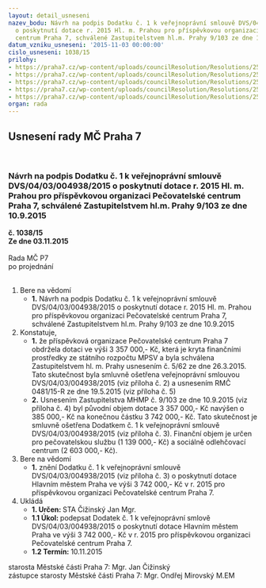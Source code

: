 ```yaml
---
layout: detail_usneseni
nazev_bodu: Návrh na podpis Dodatku č. 1 k veřejnoprávní smlouvě DVS/04/03/004938/2015
  o poskytnutí dotace r. 2015 Hl. m. Prahou pro příspěvkovou organizaci Pečovatelské
  centrum Praha 7, schválené Zastupitelstvem hl.m. Prahy 9/103 ze dne 10.9.2015
datum_vzniku_usneseni: '2015-11-03 00:00:00'
cislo_usneseni: 1038/15
prilohy:
- https://praha7.cz/wp-content/uploads/councilResolution/Resolutions/25811/70-15-dz_k_rm%c4%8d_dodatek_%c4%8d._1.doc
- https://praha7.cz/wp-content/uploads/councilResolution/Resolutions/25811/70-15-z%c3%a1kladn%c3%addvs04-ilovepdf-compressed.pdf
- https://praha7.cz/wp-content/uploads/councilResolution/Resolutions/25811/70-15-dodatek_%c4%8d._1_k_p%c5%afvodn%c3%ad_smlouv%c4%9b-ilovepdf-compressed.pdf
- https://praha7.cz/wp-content/uploads/councilResolution/Resolutions/25811/70-15-usnesen%c3%ad_zhmp.pdf
- https://praha7.cz/wp-content/uploads/councilResolution/Resolutions/25811/70-15-p%c5%99%c3%adloha_%c4%8d._5_usnesenirmc.doc
organ: rada
---
```

<div id="ucUsn_pList" class="usn">
	<span><h2>Usnesení rady MČ Praha 7 </h2>
<br></span><div class="standBody">
<span><h3>Návrh na podpis Dodatku č. 1 k veřejnoprávní smlouvě DVS/04/03/004938/2015 o poskytnutí dotace r. 2015 Hl. m. Prahou pro příspěvkovou organizaci Pečovatelské centrum Praha 7, schválené Zastupitelstvem hl.m. Prahy 9/103 ze dne 10.9.2015</h3></span><div class="center">
		<strong>č. 1038/15</strong><br>
	</div>
<div class="center">
		<strong>Ze dne 03.11.2015</strong><br><br>
	</div>Rada MČ P7<br> po projednání<br><br><ol>
<li>Bere na vědomí<ul><li>
<strong>1.</strong> Návrh na podpis Dodatku č. 1 k veřejnoprávní smlouvě DVS/04/03/004938/2015 o poskytnutí dotace r. 2015 Hl. m. Prahou pro příspěvkovou organizaci Pečovatelské centrum Praha 7, schválené Zastupitelstvem hl.m. Prahy 9/103 ze dne 10.9.2015</li></ul>
</li>
<li>Konstatuje,<ul>
<li>
<strong>1.</strong> že příspěvková organizace Pečovatelské centrum Praha 7 obdržela dotaci ve výši 3 357 000,- Kč, která je kryta finančními prostředky ze státního rozpočtu MPSV a byla schválena Zastupitelstvem hl. m. Prahy usnesením č. 5/62 ze dne 26.3.2015. Tato skutečnost byla smluvně ošetřena veřejnoprávní smlouvou DVS/04/03/004938/2015 (viz příloha č. 2) a usnesením RMČ 0481/15-R ze dne 19.5.2015 (viz příloha č. 5)  </li>
<li>
<strong>2.</strong> Usnesením Zastupitelstva MHMP č. 9/103 ze dne 10.9.2015 (viz příloha č. 4) byl původní objem dotace 3 357 000,- Kč navýšen o 385 000,- Kč na konečnou částku 3 742 000,- Kč. Tato skutečnost je smluvně ošetřena Dodatkem č. 1 k veřejnoprávní smlouvě DVS/04/03/004938/2015 (viz příloha č. 3). Finanční objem je určen pro pečovatelskou službu (1 139 000,- Kč) a sociálně odlehčovací centrum (2 603 000,- Kč). </li>
</ul>
</li>
<li>Bere na vědomí<ul><li>
<strong>1.</strong> znění Dodatku č. 1 k veřejnoprávní smlouvě DVS/04/03/004938/2015 (viz příloha č. 3) o poskytnutí dotace Hlavním městem Praha ve výši 3 742 000,- Kč v r. 2015 pro příspěvkovou organizaci Pečovatelské centrum Praha 7.</li></ul>
</li>
<li>Ukládá<ul>
<li>
<strong>1. Určen: </strong>STA Čižinský Jan Mgr.</li>
<li>
<strong>1.1 Úkol: </strong>podepsat Dodatek č. 1 k veřejnoprávní smlově DVS/04/03/004938/2015 o poskytnutí dotace Hlavním městem Praha ve výši 3 742 000,- Kč v r. 2015 pro příspěvkovou organizaci Pečovatelské centrum Praha 7.</li>
<li>
<strong>1.2 Termín: </strong>10.11.2015</li>
</ul>
</li>
</ol>starosta Městské části Praha 7: Mgr. Jan Čižinský<br>zástupce starosty Městské části Praha 7: Mgr. Ondřej Mirovský M.EM 
</div>
</div>